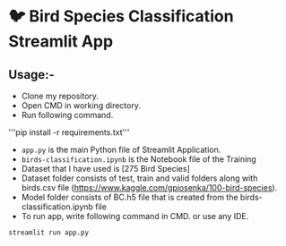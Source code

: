 # 🐦 Bird Species Classification Streamlit App

## Usage:-

- Clone my repository.
- Open CMD in working directory.
- Run following command.

'''pip install -r requirements.txt'''

- `app.py` is the main Python file of Streamlit Application. 
- `birds-classification.ipynb` is the Notebook file of the Training
- Dataset that I have used is [275 Bird Species]
- Dataset folder consists of test, train and valid folders along with birds.csv file  (https://www.kaggle.com/gpiosenka/100-bird-species).
- Model folder consists of BC.h5 file that is created from the birds-classification.ipynb file 
- To run app, write following command in CMD. or use any IDE.

```streamlit run app.py```

